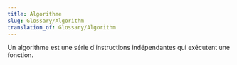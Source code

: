 ```yaml
---
title: Algorithme
slug: Glossary/Algorithm
translation_of: Glossary/Algorithm
---
```


Un algorithme est une série d'instructions indépendantes qui exécutent une fonction.
